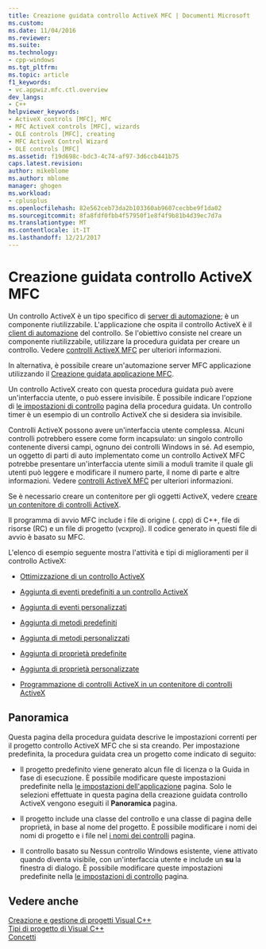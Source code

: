 ```yaml
---
title: Creazione guidata controllo ActiveX MFC | Documenti Microsoft
ms.custom: 
ms.date: 11/04/2016
ms.reviewer: 
ms.suite: 
ms.technology:
- cpp-windows
ms.tgt_pltfrm: 
ms.topic: article
f1_keywords:
- vc.appwiz.mfc.ctl.overview
dev_langs:
- C++
helpviewer_keywords:
- ActiveX controls [MFC], MFC
- MFC ActiveX controls [MFC], wizards
- OLE controls [MFC], creating
- MFC ActiveX Control Wizard
- OLE controls [MFC]
ms.assetid: f19d698c-bdc3-4c74-af97-3d6ccb441b75
caps.latest.revision: 
author: mikeblome
ms.author: mblome
manager: ghogen
ms.workload:
- cplusplus
ms.openlocfilehash: 82e562ceb73da2b103360ab9607cecbbe9f1da02
ms.sourcegitcommit: 8fa8fdf0fbb4f57950f1e8f4f9b81b4d39ec7d7a
ms.translationtype: MT
ms.contentlocale: it-IT
ms.lasthandoff: 12/21/2017
---
```

# <a name="mfc-activex-control-wizard"></a>Creazione guidata controllo ActiveX MFC
Un controllo ActiveX è un tipo specifico di [server di automazione](../../mfc/automation-servers.md); è un componente riutilizzabile. L'applicazione che ospita il controllo ActiveX è il [client di automazione](../../mfc/automation-clients.md) del controllo. Se l'obiettivo consiste nel creare un componente riutilizzabile, utilizzare la procedura guidata per creare un controllo. Vedere [controlli ActiveX MFC](../../mfc/mfc-activex-controls.md) per ulteriori informazioni.  
  
 In alternativa, è possibile creare un'automazione server MFC applicazione utilizzando il [Creazione guidata applicazione MFC](../../mfc/reference/mfc-application-wizard.md).  
  
 Un controllo ActiveX creato con questa procedura guidata può avere un'interfaccia utente, o può essere invisibile. È possibile indicare l'opzione di [le impostazioni di controllo](../../mfc/reference/control-settings-mfc-activex-control-wizard.md) pagina della procedura guidata. Un controllo timer è un esempio di un controllo ActiveX che si desidera sia invisibile.  
  
 Controlli ActiveX possono avere un'interfaccia utente complessa. Alcuni controlli potrebbero essere come form incapsulato: un singolo controllo contenente diversi campi, ognuno dei controlli Windows in sé. Ad esempio, un oggetto di parti di auto implementato come un controllo ActiveX MFC potrebbe presentare un'interfaccia utente simili a moduli tramite il quale gli utenti può leggere e modificare il numero parte, il nome di parte e altre informazioni. Vedere [controlli ActiveX MFC](../../mfc/mfc-activex-controls.md) per ulteriori informazioni.  
  
 Se è necessario creare un contenitore per gli oggetti ActiveX, vedere [creare un contenitore di controlli ActiveX](../../mfc/reference/creating-an-mfc-activex-control-container.md).  
  
 Il programma di avvio MFC include i file di origine (. cpp) di C++, file di risorse (RC) e un file di progetto (vcxproj). Il codice generato in questi file di avvio è basato su MFC.  
  
 L'elenco di esempio seguente mostra l'attività e tipi di miglioramenti per il controllo ActiveX:  
  
-   [Ottimizzazione di un controllo ActiveX](../../mfc/mfc-activex-controls-optimization.md)  
  
-   [Aggiunta di eventi predefiniti a un controllo ActiveX](../../mfc/mfc-activex-controls-adding-stock-events-to-an-activex-control.md)  
  
-   [Aggiunta di eventi personalizzati](../../mfc/mfc-activex-controls-adding-custom-events.md)  
  
-   [Aggiunta di metodi predefiniti](../../mfc/mfc-activex-controls-adding-stock-methods.md)  
  
-   [Aggiunta di metodi personalizzati](../../mfc/mfc-activex-controls-adding-custom-methods.md)  
  
-   [Aggiunta di proprietà predefinite](../../mfc/mfc-activex-controls-adding-stock-properties.md)  
  
-   [Aggiunta di proprietà personalizzate](../../mfc/mfc-activex-controls-adding-custom-properties.md)  
  
-   [Programmazione di controlli ActiveX in un contenitore di controlli ActiveX](../../mfc/programming-activex-controls-in-a-activex-control-container.md)  
  
## <a name="overview"></a>Panoramica  
 Questa pagina della procedura guidata descrive le impostazioni correnti per il progetto controllo ActiveX MFC che si sta creando. Per impostazione predefinita, la procedura guidata crea un progetto come indicato di seguito:  
  
-   Il progetto predefinito viene generato alcun file di licenza o la Guida in fase di esecuzione. È possibile modificare queste impostazioni predefinite nella [le impostazioni dell'applicazione](../../mfc/reference/application-settings-mfc-activex-control-wizard.md) pagina. Solo le selezioni effettuate in questa pagina della creazione guidata controllo ActiveX vengono eseguiti il **Panoramica** pagina.  
  
-   Il progetto include una classe del controllo e una classe di pagina delle proprietà, in base al nome del progetto. È possibile modificare i nomi dei nomi di progetto e i file nel [i nomi dei controlli](../../mfc/reference/control-names-mfc-activex-control-wizard.md) pagina.  
  
-   Il controllo basato su Nessun controllo Windows esistente, viene attivato quando diventa visibile, con un'interfaccia utente e include un **su** la finestra di dialogo. È possibile modificare queste impostazioni predefinite nella [le impostazioni di controllo](../../mfc/reference/control-settings-mfc-activex-control-wizard.md) pagina.  
  
## <a name="see-also"></a>Vedere anche  
 [Creazione e gestione di progetti Visual C++](../../ide/creating-and-managing-visual-cpp-projects.md)   
 [Tipi di progetto di Visual C++](../../ide/visual-cpp-project-types.md)   
 [Concetti](../../atl/active-template-library-atl-concepts.md)


